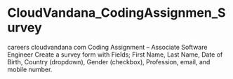 # CloudVandana_CodingAssignmen_Survey
careers cloudvandana com Coding Assignment – Associate Software Engineer
Create a survey form with Fields; First Name, Last Name, Date of Birth, Country (dropdown), Gender (checkbox), Profession, email, and mobile number. 

